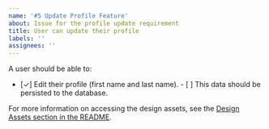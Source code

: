 ```yaml
---
name: '#5 Update Profile Feature'
about: Issue for the profile update requirement
title: User can update their profile
labels: ''
assignees: ''
---
```


A user should be able to:

-   [✓] Edit their profile (first name and last name). - [ ] This data should be persisted to the database.

For more information on accessing the design assets, see the [Design Assets section in the README](https://github.com/OpenClassrooms-Student-Center/Project-10-Bank-API#design-assets).
